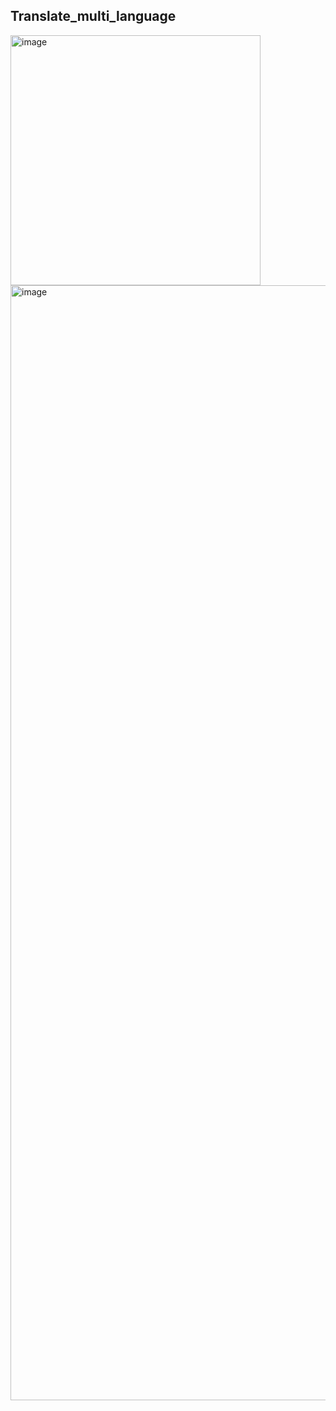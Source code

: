 ## Translate_multi_language

<img width="400" alt="image" src="https://github.com/user-attachments/assets/57379f21-03e0-49d7-b722-8ac044ac8f86"><img width="1784" alt="image" src="https://github.com/user-attachments/assets/27d4df38-4b62-49db-ac45-07a13892da2d">



